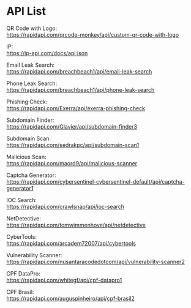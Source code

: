 # API List

QR Code with Logo: <br/>
https://rapidapi.com/qrcode-monkey/api/custom-qr-code-with-logo

IP: </br>
https://ip-api.com/docs/api:json

Email Leak Search: </br>
https://rapidapi.com/breachbeach1/api/email-leak-search

Phone Leak Search: <br/>
https://rapidapi.com/breachbeach1/api/phone-leak-search

Phishing Check: <br/>
https://rapidapi.com/Exerra/api/exerra-phishing-check

Subdomain Finder: <br/>
https://rapidapi.com/Glavier/api/subdomain-finder3

Subdomain Scan: <br/>
https://rapidapi.com/sedrakpc/api/subdomain-scan1

Malicious Scan: <br/>
https://rapidapi.com/maord9/api/malicious-scanner

Captcha Generator: <br/>
https://rapidapi.com/cybersentinel-cybersentinel-default/api/captcha-generator1

IOC Search: <br/>
https://rapidapi.com/crawlsnap/api/ioc-search

NetDetective: <br/>
https://rapidapi.com/tomwimmenhove/api/netdetective

CyberTools: <br/>
https://rapidapi.com/arcadem72007/api/cybertools

Vulnerability Scanner: <br/>
https://rapidapi.com/nusantaracodedotcom/api/vulnerability-scanner2

CPF DataPro: <br/>
https://rapidapi.com/whitegf/api/cpf-datapro1

CPF Brasil: <br/>
https://rapidapi.com/auguspinheiro/api/cpf-brasil2


